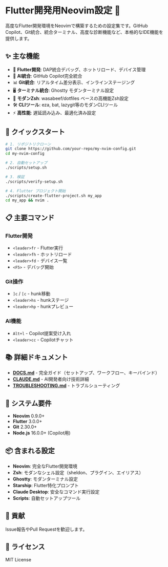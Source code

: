 # Flutter開発用Neovim設定 🎯

高度なFlutter開発環境をNeovimで構築するための設定集です。GitHub Copilot、Git統合、統合ターミナル、高度な診断機能など、本格的なIDE機能を提供します。

## ✨ 主な機能

- 🚀 **Flutter開発**: DAP統合デバッグ、ホットリロード、デバイス管理
- 🤖 **AI統合**: GitHub Copilot完全統合
- 📊 **Git統合**: リアルタイム差分表示、インラインステージング
- 🖥️ **ターミナル統合**: Ghostty モダンターミナル設定
- 🐚 **モダンZsh**: wasabeef/dotfiles ベースの高機能Zsh設定
- 🛠️ **CLIツール**: eza, bat, lazygit等のモダンCLIツール
- ⚡ **高性能**: 遅延読み込み、最適化済み設定

## 🚀 クイックスタート

```bash
# 1. リポジトリクローン
git clone https://github.com/your-repo/my-nvim-config.git
cd my-nvim-config

# 2. 自動セットアップ
./scripts/setup.sh

# 3. 検証
./scripts/verify-setup.sh

# 4. Flutter プロジェクト開始
./scripts/create-flutter-project.sh my_app
cd my_app && nvim .
```

## 📋 主要コマンド

### Flutter開発
- `<leader>fr` - Flutter実行
- `<leader>fh` - ホットリロード  
- `<leader>fd` - デバイス一覧
- `<F5>` - デバッグ開始

### Git操作
- `]c` / `[c` - hunk移動
- `<leader>hs` - hunkステージ
- `<leader>hp` - hunkプレビュー

### AI機能
- `Alt+l` - Copilot提案受け入れ
- `<leader>cc` - Copilotチャット

## 📚 詳細ドキュメント

- **[DOCS.md](DOCS.md)** - 完全ガイド（セットアップ、ワークフロー、キーバインド）
- **[CLAUDE.md](CLAUDE.md)** - AI開発者向け技術詳細
- **[TROUBLESHOOTING.md](TROUBLESHOOTING.md)** - トラブルシューティング

## 🔧 システム要件

- **Neovim** 0.9.0+
- **Flutter** 3.0.0+
- **Git** 2.30.0+
- **Node.js** 16.0.0+ (Copilot用)

## 📦 含まれる設定

- **Neovim**: 完全なFlutter開発環境
- **Zsh**: モダンなシェル設定（sheldon、プラグイン、エイリアス）
- **Ghostty**: モダンターミナル設定
- **Starship**: Flutter特化プロンプト
- **Claude Desktop**: 安全なコマンド実行設定
- **Scripts**: 自動セットアップツール

## 🤝 貢献

Issue報告やPull Requestを歓迎します。

## 📄 ライセンス

MIT License